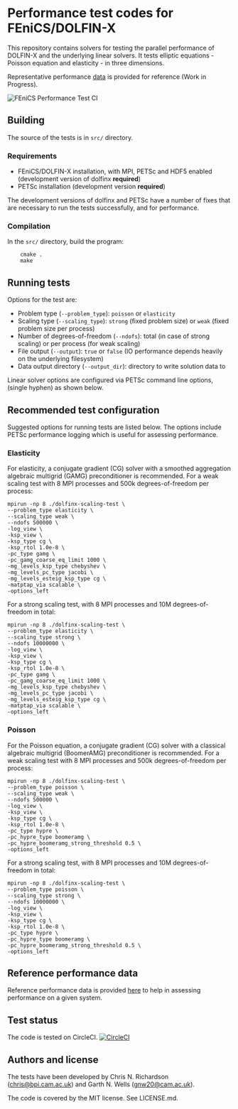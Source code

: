 # Performance test codes for FEniCS/DOLFIN-X

This repository contains solvers for testing the parallel performance
of DOLFIN-X and the underlying linear solvers. It tests elliptic
equations - Poisson equation and elasticity - in three dimensions.

Representative performance [data](performance.md) is provided for
reference (Work in Progress).

![FEniCS Performance Test CI](https://github.com/FEniCS/performance-test/workflows/FEniCS%20Performance%20Test%20CI/badge.svg)

## Building

The source of the tests is in `src/` directory.


### Requirements

- FEniCS/DOLFIN-X installation, with MPI, PETSc and HDF5 enabled
  (development version of dolfinx **required**)
- PETSc installation (development version **required**)

The development versions of dolfinx and PETSc have a number of fixes
that are necessary to run the tests successfully, and for performance.

### Compilation

In the `src/` directory, build the program:

        cmake .
        make


## Running tests

Options for the test are:

- Problem type (`--problem_type`): `poisson` or `elasticity`
- Scaling type (`--scaling_type`): `strong` (fixed problem size) or `weak`
  (fixed problem size per process)
- Number of degrees-of-freedom (`--ndofs`): total (in case of strong
  scaling) or per process (for weak scaling)
- File output (`--output`): `true` or `false` (IO performance depends
  heavily on the underlying filesystem)
- Data output directory (`--output_dir`): directory to write solution
  data to

Linear solver options are configured via PETSc command line options,
(single hyphen) as shown below.


## Recommended test configuration

Suggested options for running tests are listed below. The options
include PETSc performance logging which is useful for assessing
performance.

### Elasticity

For elasticity, a conjugate gradient (CG) solver with a smoothed
aggregation algebraic multigrid (GAMG) preconditioner is recommended.
For a weak scaling test with 8 MPI processes and 500k
degrees-of-freedom per process:

```
mpirun -np 8 ./dolfinx-scaling-test \
--problem_type elasticity \
--scaling_type weak \
--ndofs 500000 \
-log_view \
-ksp_view \
-ksp_type cg \
-ksp_rtol 1.0e-8 \
-pc_type gamg \
-pc_gamg_coarse_eq_limit 1000 \
-mg_levels_ksp_type chebyshev \
-mg_levels_pc_type jacobi \
-mg_levels_esteig_ksp_type cg \
-matptap_via scalable \
-options_left
```

For a strong scaling test, with 8 MPI processes and 10M
degrees-of-freedom in total:


```
mpirun -np 8 ./dolfinx-scaling-test \
--problem_type elasticity \
--scaling_type strong \
--ndofs 10000000 \
-log_view \
-ksp_view \
-ksp_type cg \
-ksp_rtol 1.0e-8 \
-pc_type gamg \
-pc_gamg_coarse_eq_limit 1000 \
-mg_levels_ksp_type chebyshev \
-mg_levels_pc_type jacobi \
-mg_levels_esteig_ksp_type cg \
-matptap_via scalable \
-options_left
```

### Poisson

For the Poisson equation, a conjugate gradient (CG) solver with a
classical algebraic multigrid (BoomerAMG) preconditioner is
recommended.  For a weak scaling test with 8 MPI processes and 500k
degrees-of-freedom per process:

```
mpirun -np 8 ./dolfinx-scaling-test \
--problem_type poisson \
--scaling_type weak \
--ndofs 500000 \
-log_view \
-ksp_view \
-ksp_type cg \
-ksp_rtol 1.0e-8 \
-pc_type hypre \
-pc_hypre_type boomeramg \
-pc_hypre_boomeramg_strong_threshold 0.5 \
-options_left
```
For a strong scaling test, with 8 MPI processes and 10M
degrees-of-freedom in total:
```
mpirun -np 8 ./dolfinx-scaling-test \
--problem_type poisson \
--scaling_type strong \
--ndofs 10000000 \
-log_view \
-ksp_view \
-ksp_type cg \
-ksp_rtol 1.0e-8 \
-pc_type hypre \
-pc_hypre_type boomeramg \
-pc_hypre_boomeramg_strong_threshold 0.5 \
-options_left
```

## Reference performance data

Reference performance data is provided [here](performance.md) to help
in assessing performance on a given system.


## Test status

The code is tested on CircleCI.
[![CircleCI](https://circleci.com/gh/FEniCS/performance-test.svg?style=svg)](https://circleci.com/gh/FEniCS/performance-test)

## Authors and license

The tests have been developed by Chris N. Richardson
(<chris@bpi.cam.ac.uk>) and Garth N. Wells (<gnw20@cam.ac.uk>).

The code is covered by the MIT license. See LICENSE.md.
